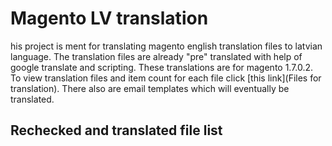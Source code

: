 Magento LV translation
======================

his project is ment for translating magento english translation files to latvian language. The translation files are already "pre" translated with help of google translate and scripting. These translations are for magento 1.7.0.2. To view translation files and item count for each file click [this link](Files for translation). There also are email templates which will eventually be translated.

Rechecked and translated file list
----------------------------------
